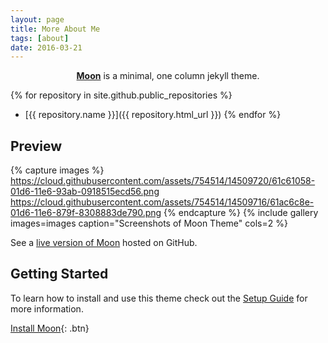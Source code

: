 ```yaml
---
layout: page
title: More About Me
tags: [about]
date: 2016-03-21
---
```

    
<center><a href="http://taylantatli.github.io/Moon"><b>Moon</b></a> is a minimal, one column jekyll theme.</center>

{% for repository in site.github.public_repositories %}
  * [{{ repository.name }}]({{ repository.html_url }})
{% endfor %}

## Preview


{% capture images %}
    https://cloud.githubusercontent.com/assets/754514/14509720/61c61058-01d6-11e6-93ab-0918515ecd56.png
    https://cloud.githubusercontent.com/assets/754514/14509716/61ac6c8e-01d6-11e6-879f-8308883de790.png
{% endcapture %}
{% include gallery images=images caption="Screenshots of Moon Theme" cols=2 %}

See a [live version of Moon](http://taylantatli.github.io/Moon) hosted on GitHub.

## Getting Started

To learn how to install and use this theme check out the [Setup Guide](http://taylantatli.me/Moon/moon-theme/) for more information.
      
[Install Moon](https://github.com/TaylanTatli/Moon){: .btn}
